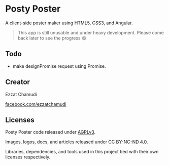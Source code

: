 # Posty Poster

A client-side poster maker using HTML5, CSS3, and Angular.

> This app is still unusable and under heavy development. Please come back later to see the progress 😃

## Todo

- make designPromise request using Promise.

## Creator

Ezzat Chamudi

[facebook.com/ezzatchamudi](https://facebook.com/ezzatchamudi)

## Licenses

Posty Poster code released under [AGPLv3](http://www.gnu.org/licenses/agpl-3.0.html). 

Images, logos, docs, and articles released under [CC BY-NC-ND 4.0](https://creativecommons.org/licenses/by-nc-nd/4.0/). 

Libraries, dependencies, and tools used in this project tied with their own licenses respectively.